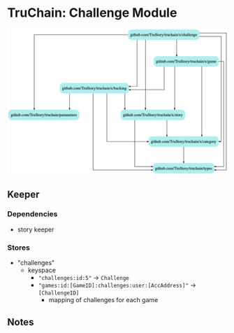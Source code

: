 # TruChain: Challenge Module

![](dep.png)

## Keeper

### Dependencies
* story keeper

### Stores
* "challenges"
    *  keyspace
        * `"challenges:id:5"` -> `Challenge`
        * `"games:id:[GameID]:challenges:user:[AccAddress]"` -> `[ChallengeID]`
            * mapping of challenges for each game

## Notes


